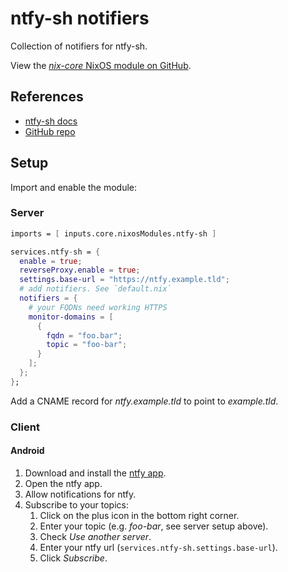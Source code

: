 # ntfy-sh notifiers

Collection of notifiers for ntfy-sh.

View the [*nix-core* NixOS module on GitHub](https://github.com/sid115/nix-core/tree/master/modules/nixos/ntfy-sh).

## References

- [ntfy-sh docs](https://docs.ntfy.sh/)
- [GitHub repo](https://github.com/binwiederhier/ntfy)

## Setup

Import and enable the module:

### Server

```nix
imports = [ inputs.core.nixosModules.ntfy-sh ]

services.ntfy-sh = {
  enable = true;
  reverseProxy.enable = true;
  settings.base-url = "https://ntfy.example.tld";
  # add notifiers. See `default.nix`
  notifiers = {
    # your FQDNs need working HTTPS
    monitor-domains = [
      {
        fqdn = "foo.bar";
        topic = "foo-bar";
      }
    ];
  };
};
```

Add a CNAME record for *ntfy.example.tld* to point to *example.tld*.

### Client

#### Android

1. Download and install the [ntfy app](https://f-droid.org/en/packages/io.heckel.ntfy/).
2. Open the ntfy app.
3. Allow notifications for ntfy.
4. Subscribe to your topics:
    1. Click on the plus icon in the bottom right corner.
    2. Enter your topic (e.g. *foo-bar*, see server setup above).
    3. Check *Use another server*.
    4. Enter your ntfy url (`services.ntfy-sh.settings.base-url`).
    5. Click *Subscribe*.
